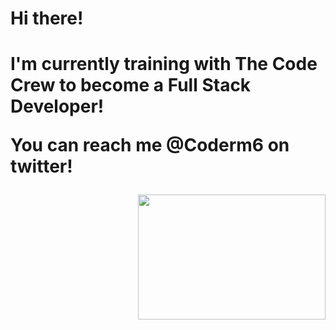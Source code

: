 <h1> Hi there! <h1>
<p>I'm currently training with The Code Crew to become a Full Stack Developer!</p>
  <p>You can reach me @Coderm6 on twitter!</p>
<img align="right" width="300" height="200" src="https://media.giphy.com/media/rgzOwma0qMbM3x7Fqi/giphy-downsized.gif">
